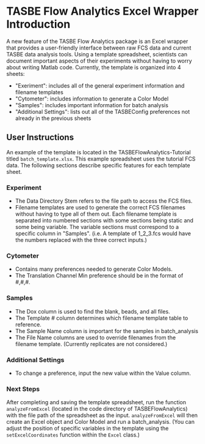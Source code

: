# TASBE Flow Analytics Excel Wrapper Introduction

A new feature of the TASBE Flow Analytics package is an Excel wrapper that provides a user-friendly interface between raw FCS data and current TASBE data
analysis tools. Using a template spreadsheet, scientists can document important aspects of their experiments without having to worry about writing Matlab
code. Currently, the template is organized into 4 sheets: 
* "Exeriment": includes all of the general experiment information and filename templates
* "Cytometer": includes information to generate a Color Model
* "Samples": includes important information for batch analysis
* "Additional Settings": lists out all of the TASBEConfig preferences not already in the previous sheets

## User Instructions
An example of the template is located in the TASBEFlowAnalytics-Tutorial titled ```batch_template.xlsx```. This example spreadsheet uses the tutorial
FCS data. The following sections describe specific features for each template sheet. 

### Experiment
* The Data Directory Stem refers to the file path to access the FCS files.
* Filename templates are used to generate the correct FCS filenames without having to type all of them out. Each filename template is separated into numbered sections with some sections being static and some being variable. The variable sections must correspond to a specific column in "Samples". 
(i.e. A template of 1_2_3.fcs would have the numbers replaced with the three correct inputs.) 

### Cytometer 
* Contains many preferences needed to generate Color Models.
* The Translation Channel Min preference should be in the format of #,#,#. 

### Samples 
* The Dox column is used to find the blank, beads, and all files. 
* The Template # column determines which filename template table to reference.
* The Sample Name column is important for the samples in batch_analysis
* The File Name columns are used to override filenames from the filename template. (Currently replicates are not considered.)

### Additional Settings
* To change a preference, input the new value within the Value column.

### Next Steps
After completing and saving the template spreadsheet, run the function ```analyzeFromExcel``` (located in the code directory of TASBEFlowAnalytics)
with the file path of the spreadsheet as the input. ```analyzeFromExcel``` will then create an Excel object and Color Model and run a batch_analysis. 
(You can adjust the position of specific variables in the template using the ```setExcelCoordinates``` function within the ```Excel``` class.) 
